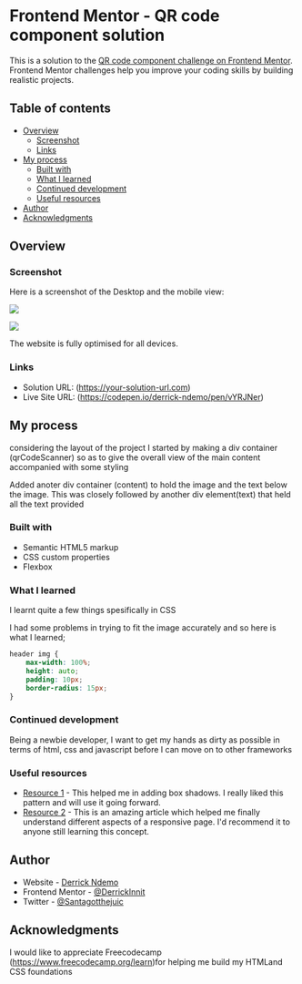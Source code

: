 # Frontend Mentor - QR code component solution

This is a solution to the [QR code component challenge on Frontend Mentor](https://www.frontendmentor.io/challenges/qr-code-component-iux_sIO_H). Frontend Mentor challenges help you improve your coding skills by building realistic projects. 

## Table of contents

- [Overview](#overview)
  - [Screenshot](#screenshot)
  - [Links](#links)
- [My process](#my-process)
  - [Built with](#built-with)
  - [What I learned](#what-i-learned)
  - [Continued development](#continued-development)
  - [Useful resources](#useful-resources)
- [Author](#author)
- [Acknowledgments](#acknowledgments)


## Overview

### Screenshot

Here is a screenshot of the Desktop and the mobile view:

  ![](../../../../Desktop/Derrick/Web%20Dev/Projects/QR-Code-Scanner/Screenshots/Desktop-view.jpg)

  ![](../../../../Desktop/Derrick/Web%20Dev/Projects/QR-Code-Scanner/Screenshots/Mobile-view.jpg)

The website is fully optimised for all devices.


### Links

- Solution URL: (https://your-solution-url.com)
- Live Site URL: (https://codepen.io/derrick-ndemo/pen/vYRJNer)

## My process

considering the layout of the project I started by making a div container (qrCodeScanner) so as to give the overall view of the main content accompanied with some styling

Added anoter div container (content) to hold the image and the text below the image. This was closely followed by another div element(text) that held all the text provided

### Built with

- Semantic HTML5 markup
- CSS custom properties
- Flexbox

### What I learned

I learnt quite a few things spesifically in CSS

I had some problems in trying to fit the image accurately and so here is what I learned;

```css
header img {
    max-width: 100%;
    height: auto;
    padding: 10px;
    border-radius: 15px;
}
```

### Continued development

Being a newbie developer, I want to get my hands as dirty as possible in terms of html, css and javascript before I can move on to other frameworks


### Useful resources

- [Resource 1](https://developer.mozilla.org/en-US/docs/Web/CSS/box-shadow) - This helped me in adding box shadows. I really liked this pattern and will use it going forward.
- [Resource 2](https://www.w3schools.com/html/html_responsive.asp) - This is an amazing article which helped me finally understand different aspects of a responsive page. I'd recommend it to anyone still learning this concept.


## Author

- Website - [Derrick Ndemo](https://codepen.io/derrick-ndemo)
- Frontend Mentor - [@DerrickInnit](https://www.frontendmentor.io/profile/DerrickInnit)
- Twitter - [@Santagotthejuic](https://www.twitter.com/Santagotthejuic)



## Acknowledgments

I would like to appreciate Freecodecamp (https://www.freecodecamp.org/learn)for helping me build my HTMLand CSS foundations
